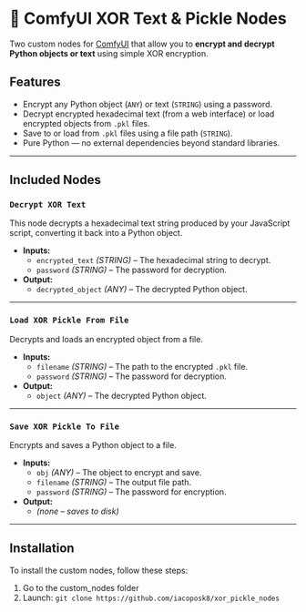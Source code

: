 # 🔐 ComfyUI XOR Text & Pickle Nodes

Two custom nodes for [ComfyUI](https://github.com/comfyanonymous/ComfyUI) that allow you to **encrypt and decrypt Python objects or text** using simple XOR encryption.

## Features

* Encrypt any Python object (`ANY`) or text (`STRING`) using a password.
* Decrypt encrypted hexadecimal text (from a web interface) or load encrypted objects from `.pkl` files.
* Save to or load from `.pkl` files using a file path (`STRING`).
* Pure Python — no external dependencies beyond standard libraries.

---

## Included Nodes

### `Decrypt XOR Text`
This node decrypts a hexadecimal text string produced by your JavaScript script, converting it back into a Python object.
* **Inputs:**
    * `encrypted_text` *(STRING)* – The hexadecimal string to decrypt.
    * `password` *(STRING)* – The password for decryption.
* **Output:**
    * `decrypted_object` *(ANY)* – The decrypted Python object.

---

### `Load XOR Pickle From File`
Decrypts and loads an encrypted object from a file.
* **Inputs:**
    * `filename` *(STRING)* – The path to the encrypted `.pkl` file.
    * `password` *(STRING)* – The password for decryption.
* **Output:**
    * `object` *(ANY)* – The decrypted Python object.

---

### `Save XOR Pickle To File`
Encrypts and saves a Python object to a file.
* **Inputs:**
    * `obj` *(ANY)* – The object to encrypt and save.
    * `filename` *(STRING)* – The output file path.
    * `password` *(STRING)* – The password for encryption.
* **Output:**
    * *(none – saves to disk)*

---

## Installation

To install the custom nodes, follow these steps:

1.  Go to the custom_nodes folder
2.  Launch: `git clone https://github.com/iacoposk8/xor_pickle_nodes`
